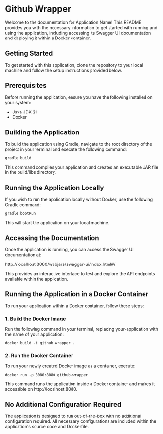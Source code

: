 # Github Wrapper

Welcome to the documentation for Application Name! This README provides you with the necessary information to get started with running and using the application, including accessing its Swagger UI documentation and deploying it within a Docker container.

## Getting Started

To get started with this application, clone the repository to your local machine and follow the setup instructions provided below.

## Prerequisites

Before running the application, ensure you have the following installed on your system:

* Java JDK 21
* Docker

## Building the Application

To build the application using Gradle, navigate to the root directory of the project in your terminal and execute the following command:

`gradle build`

This command compiles your application and creates an executable JAR file in the build/libs directory.

## Running the Application Locally

If you wish to run the application locally without Docker, use the following Gradle command:

`gradle bootRun`

This will start the application on your local machine.

## Accessing the Documentation

Once the application is running, you can access the Swagger UI documentation at:

http://localhost:8080/webjars/swagger-ui/index.html#/

This provides an interactive interface to test and explore the API endpoints available within the application.

## Running the Application in a Docker Container

To run your application within a Docker container, follow these steps:

### 1. Build the Docker Image
Run the following command in your terminal, replacing your-application with the name of your application:

`docker build -t github-wrapper .`

### 2. Run the Docker Container
To run your newly created Docker image as a container, execute:

`docker run -p 8080:8080 github-wrapper`

This command runs the application inside a Docker container and makes it accessible on http://localhost:8080.

## No Additional Configuration Required

The application is designed to run out-of-the-box with no additional configuration required. All necessary configurations are included within the application's source code and Dockerfile.